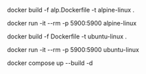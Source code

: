 docker build -f alp.Dockerfile -t alpine-linux .

docker run -it --rm -p 5900:5900 alpine-linux



docker build -f Dockerfile -t ubuntu-linux .

docker run -it --rm -p 5900:5900 ubuntu-linux

docker compose up --build -d